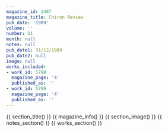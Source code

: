 ```yaml
---
magazine_id: 1487
magazine_title: Chiron Review
pub_date: '1989'
volume: ''
number: 21
month: null
notes: null
pub_date1: 31/12/1989
pub_date2: null
image: null
works_included:
- work_id: 5798
  magazine_page: '4'
  published_as: ''
- work_id: 5799
  magazine_page: '4'
  published_as: ''
---
```


{{ section_title() }}
{{ magazine_info() }}
{{ section_image() }}
{{ notes_section() }}
{{ works_section() }}
